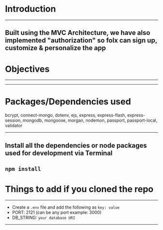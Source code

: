 # Introduction

---
Built using the MVC Architecture, we have also implemented "authorization" so folx can sign up, customize & personalize the app 
---

# Objectives
---

---

# Packages/Dependencies used 

bcrypt, connect-mongo, dotenv, ejs, express, express-flash, express-session, mongodb, mongoose, morgan, nodemon, passport, passport-local, validator

---

Install all the dependencies or node packages used for development via Terminal
---
`npm install` 
---

# Things to add if you cloned the repo
 ---
  - Create a `.env` file and add the following as `key: value` 
  - PORT: 2121 (can be any port example: 3000) 
  - DB_STRING: `your database URI` 
 ---
 


